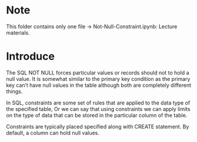 # Note
This folder contains only one file -> Not-Null-Constraint.ipynb: Lecture materials.
# Introduce
The SQL NOT NULL forces particular values or records should not to hold a null value. It is somewhat similar to the primary key condition as the primary key can’t have null values in the table although both are completely different things.

In SQL, constraints are some set of rules that are applied to the data type of the specified table, Or we can say that using constraints we can apply limits on the type of data that can be stored in the particular column of the table.

Constraints are typically placed specified along with CREATE statement. By default, a column can hold null values.

